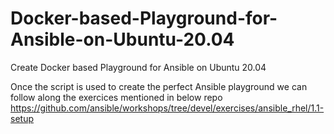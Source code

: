 # Docker-based-Playground-for-Ansible-on-Ubuntu-20.04
Create Docker based Playground for Ansible on Ubuntu 20.04 




Once the script is used to create the perfect Ansible playground we can follow along the exercices mentioned in below repo
https://github.com/ansible/workshops/tree/devel/exercises/ansible_rhel/1.1-setup
